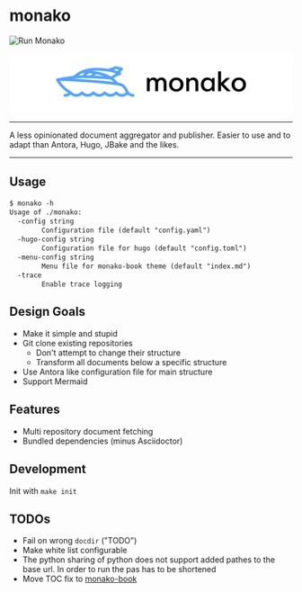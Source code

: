 # monako

![Run Monako](https://github.com/snipem/monako/workflows/Run%20Monako/badge.svg?branch=develop)

<img src="res/logo/cover.png"></img>

----

A less opinionated document aggregator and publisher. Easier to use and to adapt than Antora, Hugo, JBake and the likes.

----

## Usage

```
$ monako -h
Usage of ./monako:
  -config string
        Configuration file (default "config.yaml")
  -hugo-config string
        Configuration file for hugo (default "config.toml")
  -menu-config string
        Menu file for monako-book theme (default "index.md")
  -trace
        Enable trace logging
```

## Design Goals

* Make it simple and stupid
* Git clone existing repositories
  * Don't attempt to change their structure
  * Transform all documents below a specific structure
* Use Antora like configuration file for main structure
* Support Mermaid

## Features

* Multi repository document fetching
* Bundled dependencies (minus Asciidoctor)

## Development

Init with `make init`

## TODOs

* Fail on wrong `docdir` ("TODO")
* Make white list configurable
* The python sharing of python does not support added pathes to the base url. In order to run the pas has to be shortened
* Move TOC fix to [monako-book](https://github.com/snipem/monako-book)
